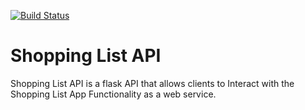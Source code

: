 [![Build Status](https://travis-ci.org/esirK/ShoppingListAPI.svg?branch=develop)](https://travis-ci.org/esirK/ShoppingListAPI)
# Shopping List API
Shopping List API is a flask API that allows clients to Interact with the Shopping List App Functionality as a web service.
